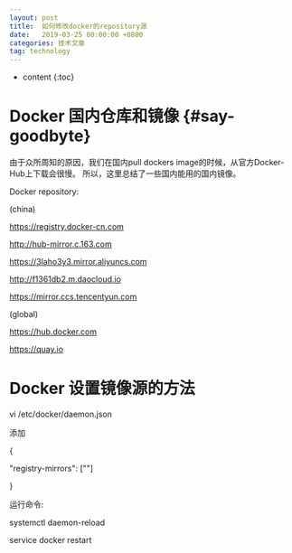 ```yaml
---
layout: post
title:  如何修改docker的repository源
date:   2019-03-25 00:00:00 +0800
categories: 技术文章
tag: technology
---
```


* content
{:toc}


Docker 国内仓库和镜像			{#say-goodbyte}
====================================
由于众所周知的原因，我们在国内pull dockers image的时候，从官方Docker-Hub上下载会很慢。
所以，这里总结了一些国内能用的国内镜像。

Docker repository:

(china)

https://registry.docker-cn.com

http://hub-mirror.c.163.com

https://3laho3y3.mirror.aliyuncs.com

http://f1361db2.m.daocloud.io

https://mirror.ccs.tencentyun.com


(global)

https://hub.docker.com

https://quay.io

Docker 设置镜像源的方法
====================================
vi /etc/docker/daemon.json

添加

{

  "registry-mirrors": ["<your accelerate address>"]

}

运行命令:

systemctl daemon-reload

service docker restart